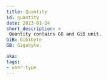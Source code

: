 ```yaml
---
title: Quantity
id: quantity
date: 2023-01-24
short_description: >
 Quantity contains GB and GiB unit. 
GiB: Gibibyte 
GB: Gigabyte.

aka: 
tags:
- user-type
---
```











